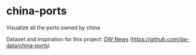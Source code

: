 # china-ports
Visualize all the ports owned by china 

Dataset and inspiration for this project: [DW News](https://www.youtube.com/@dwnews) (https://github.com/dw-data/china-ports)

